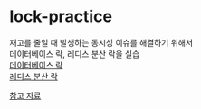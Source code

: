 # lock-practice
재고를 줄일 때 발생하는 동시성 이슈를 해결하기 위해서 <br>
데이터베이스 락, 레디스 분산 락을 실습 <br>
[데이터베이스 락](https://elemental-blouse-444.notion.site/Database-Lock-1a7020acbadc80448623ca9f13754771?pvs=74) <br>
[레디스 분산 락](https://elemental-blouse-444.notion.site/1a7020acbadc8050befae2ef227831ea)

[참고 자료](https://nooblette.tistory.com/entry/%EC%8B%9C%EC%8A%A4%ED%85%9C-%EB%94%94%EC%9E%90%EC%9D%B8-%EC%9E%AC%EA%B3%A0%EC%8B%9C%EC%8A%A4%ED%85%9C%EC%9C%BC%EB%A1%9C-%EC%95%8C%EC%95%84%EB%B3%B4%EB%8A%94-%EB%8F%99%EC%8B%9C%EC%84%B1%EC%9D%B4%EC%8A%88-%ED%95%B4%EA%B2%B0%EB%B0%A9%EB%B2%95-13-%EB%AC%B8%EC%A0%9C-%EC%9D%B8%EC%8B%9D%EA%B3%BC-Application-Level%EB%A1%9C-%ED%95%B4%EA%B2%B0%ED%95%98%EA%B8%B0)

